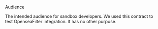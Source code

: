 Audience

The intended audience for sandbox developers. We used this contract to test OpenseaFilter integration. It has no other purpose.

